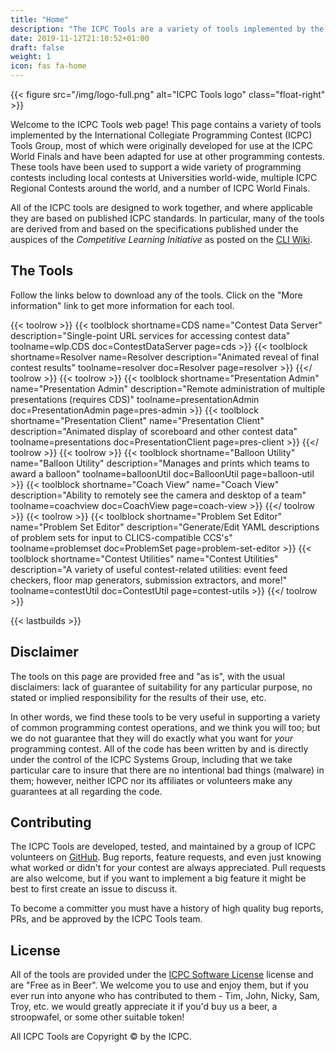 ```yaml
---
title: "Home"
description: "The ICPC Tools are a variety of tools implemented by the ICPC Tools Group for use at the ICPC World Finals and other programming contests"
date: 2019-11-12T21:10:52+01:00
draft: false
weight: 1
icon: fas fa-home
---
```


{{< figure src="/img/logo-full.png" alt="ICPC Tools logo" class="float-right" >}}


Welcome to the ICPC Tools web page! This page contains a variety of tools implemented by the International Collegiate Programming Contest (ICPC) Tools Group, most of which were originally developed for use at the ICPC World Finals and have been adapted for use at other programming contests.
These tools have been used to support a wide variety of programming contests including local contests at Universities world-wide, multiple ICPC Regional Contests around the world, and a number of ICPC World Finals.

All of the ICPC tools are designed to work together, and where applicable they are based on published ICPC standards. In particular, many of the tools are derived from and based on the specifications published under the auspices of the *Competitive Learning Initiative* as posted on the [CLI Wiki](https://clics.ecs.baylor.edu/index.php).

## The Tools

Follow the links below to download any of the tools. Click on the "More information" link to get more information for each tool.

{{< toolrow >}}
    {{< toolblock shortname=CDS name="Contest Data Server" description="Single-point URL services for accessing contest data" toolname=wlp.CDS doc=ContestDataServer page=cds >}}
    {{< toolblock shortname=Resolver name=Resolver description="Animated reveal of final contest results" toolname=resolver doc=Resolver page=resolver >}}
{{</ toolrow >}}
{{< toolrow >}}
    {{< toolblock shortname="Presentation Admin" name="Presentation Admin" description="Remote administration of multiple presentations (requires CDS)" toolname=presentationAdmin doc=PresentationAdmin page=pres-admin >}}
    {{< toolblock shortname="Presentation Client" name="Presentation Client" description="Animated display of scoreboard and other contest data" toolname=presentations doc=PresentationClient page=pres-client >}}
{{</ toolrow >}}
{{< toolrow >}}
    {{< toolblock shortname="Balloon Utility" name="Balloon Utility" description="Manages and prints which teams to award a balloon" toolname=balloonUtil doc=BalloonUtil page=balloon-util >}}
    {{< toolblock shortname="Coach View" name="Coach View" description="Ability to remotely see the camera and desktop of a team" toolname=coachview doc=CoachView page=coach-view >}}
{{</ toolrow >}}
{{< toolrow >}}
    {{< toolblock shortname="Problem Set Editor" name="Problem Set Editor" description="Generate/Edit YAML descriptions of problem sets for input to CLICS-compatible CCS's" toolname=problemset doc=ProblemSet page=problem-set-editor >}}
    {{< toolblock shortname="Contest Utilities" name="Contest Utilities" description="A variety of useful contest-related utilities: event feed checkers, floor map generators, submission extractors, and more!" toolname=contestUtil doc=ContestUtil page=contest-utils >}}
{{</ toolrow >}}

{{< lastbuilds >}}

## Disclaimer

The tools on this page are provided free and "as is", with the usual disclaimers: lack of guarantee of suitability for any particular purpose, no stated or implied responsibility for the results of their use, etc.

In other words, we find these tools to be very useful in supporting a variety of common programming contest operations, and we think you will too; but we do not guarantee that they will do exactly what you want for *your* programming contest. All of the code has been written by and is directly under the control of the ICPC Systems Group, including that we take particular care to insure that there are no intentional bad things (malware) in them; however, neither ICPC nor its affiliates or volunteers make any guarantees at all regarding the code.

## Contributing

The ICPC Tools are developed, tested, and maintained by a group of ICPC volunteers on [GitHub](https://github.com/icpctools/icpctools).
Bug reports, feature requests, and even just knowing what worked or didn't for your contest are always appreciated.
Pull requests are also welcome, but if you want to implement a big feature it might be best to first create an issue to discuss it.

To become a committer you must have a history of high quality bug reports, PRs, and be approved by the ICPC Tools team.

## License

All of the tools are provided under the [ICPC Software License](https://github.com/icpctools/icpctools/blob/master/LICENSE) license
and are "Free as in Beer". We welcome you to use and enjoy them, but if you ever run into anyone who has contributed to
them - Tim, John, Nicky, Sam, Troy, etc. we would greatly appreciate it if you'd buy us a beer, a stroopwafel, or some other suitable token!

All ICPC Tools are Copyright &copy; by the ICPC.
